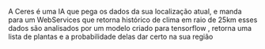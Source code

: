 A Ceres é uma IA que pega os dados da sua localização atual, e manda para um WebServices que retorna histórico de clima em raio de 25km esses dados são analisados por um modelo criado para tensorflow , retorna uma lista de plantas e a probabilidade delas dar certo na sua região
